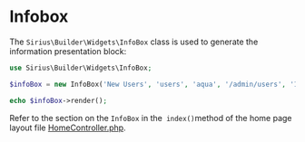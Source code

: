 # Infobox

The `Sirius\Builder\Widgets\InfoBox` class is used to generate the information presentation block:

```php
use Sirius\Builder\Widgets\InfoBox;

$infoBox = new InfoBox('New Users', 'users', 'aqua', '/admin/users', '1024');

echo $infoBox->render();

```

Refer to the section on the `InfoBox` in the` index()`method of the home page layout file [HomeController.php](/src/Commands/stubs/ExampleController.stub).
